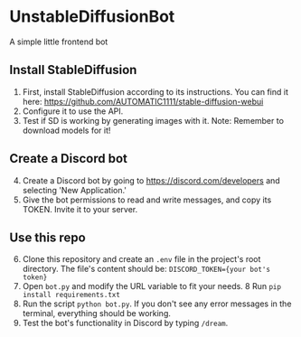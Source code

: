 # UnstableDiffusionBot
A simple little frontend bot

## Install StableDiffusion
1. First, install StableDiffusion according to its instructions. You can find it here: https://github.com/AUTOMATIC1111/stable-diffusion-webui
2. Configure it to use the API.
3. Test if SD is working by generating images with it. Note: Remember to download models for it!

## Create a Discord bot
4. Create a Discord bot by going to https://discord.com/developers and selecting 'New Application.'
5. Give the bot permissions to read and write messages, and copy its TOKEN. Invite it to your server.

## Use this repo
6. Clone this repository and create an `.env` file in the project's root directory. The file's content should be:
   `DISCORD_TOKEN={your bot's token}`
7. Open `bot.py` and modify the URL variable to fit your needs.
8  Run `pip install requirements.txt`
9. Run the script `python bot.py`. If you don't see any error messages in the terminal, everything should be working.
10. Test the bot's functionality in Discord by typing `/dream`.
